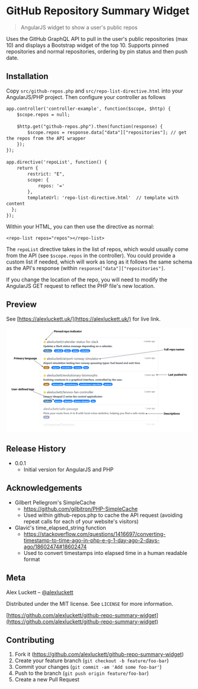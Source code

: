 # GitHub Repository Summary Widget
> AngularJS widget to show a user's public repos

Uses the GitHub GraphQL API to pull in the user's public repositories (max 10) and displays a Bootstrap widget of the top 10. Supports pinned repositories and normal repositories, ordering by pin status and then push date.

## Installation
Copy `src/github-repos.php` and `src/repo-list-directive.html` into your AngularJS/PHP project. Then configure your controller as follows

```
app.controller('controller-example', function($scope, $http) {
    $scope.repos = null;

    $http.get("github-repos.php").then(function(response) {
        $scope.repos = response.data["data"]["repositories"]; // get the repos from the API wrapper
    });
});

app.directive('repoList', function() {
    return {
        restrict: "E",
        scope: {
            repos: '='
        },
        templateUrl: 'repo-list-directive.html'  // template with content
  }; 
});
```

Within your HTML, you can then use the directive as normal:

```
<repo-list repos="repos"></repo-list>
```

The `repoList` directive takes in the list of repos, which would usually come from the API (see `$scope.repos` in the controller). You could provide a custom list if needed, which will work as long as it follows the same schema as the API's response (within `response["data"]["repositories"]`.

If you change the location of the repo, you will need to modify the AngularJS GET request to reflect the PHP file's new location.

## Preview
See [https://alexluckett.uk/](https://alexluckett.uk/) for live link.

![widget_preview](https://github.com/alexluckett/github-repo-summary-widget/raw/master/preview.png)

## Release History
* 0.0.1
    * Initial version for AngularJS and PHP
    
## Acknowledgements
* Gilbert Pellegrom's SimpleCache
    * https://github.com/gilbitron/PHP-SimpleCache
    * Used within github-repos.php to cache the API request (avoiding repeat calls for each of your website's visitors)
* Glavić's time_elapsed_string function
    * https://stackoverflow.com/questions/1416697/converting-timestamp-to-time-ago-in-php-e-g-1-day-ago-2-days-ago/18602474#18602474
    * Used to convert timestamps into elapsed time in a human readable format

## Meta
Alex Luckett – [@alexluckett](https://twitter.com/alexluckett)

Distributed under the MIT license. See ``LICENSE`` for more information.

[https://github.com/alexluckett/github-repo-summary-widget](https://github.com/alexluckett/github-repo-summary-widget)

## Contributing
1. Fork it (<https://github.com/alexluckett/github-repo-summary-widget>)
2. Create your feature branch (`git checkout -b feature/foo-bar`)
3. Commit your changes (`git commit -am 'Add some foo-bar'`)
4. Push to the branch (`git push origin feature/foo-bar`)
5. Create a new Pull Request
